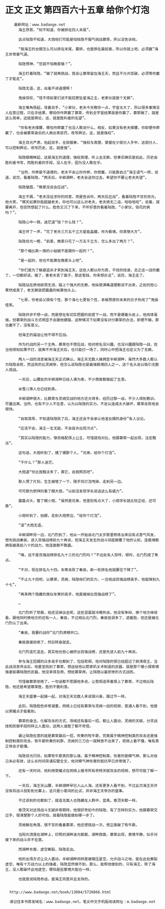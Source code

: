 # 正文 正文 第四百六十五章 给你个灯泡
        最新网址：www.badaoge.net
          海王昂首，“知不知道，你被排在四人末尾”。
      
          这点陆隐不知道，大炮他们可能是怕陆隐不服气挑战慕荣，所以没告诉他。
      
          “我海王的女婿怎么可以排在末尾，要排，也是排在最前面，所以你就上吧，必须赢”海王非常豪气道。
      
          陆隐愣神，“您就不怕晚辈输？”。
      
          海王盯着陆隐，“输了就再挑战，我会让慕荣留在海王天，而且不允许突破，必须等你赢了才能走”。
      
          陆隐无语，这，丝毫不讲道理啊！
      
          鬼侯惊叹，“怪不得前辈们说不能招惹坠星海之主，老家伙就是个无赖”。
      
          海王嘴角扬起，背着双手，“小家伙，老夫今天教你一点，宇宙太大了，所以很多事情没人在意过程，只在乎结果，哪怕你作弊赢了慕荣，传到全宇宙结果就是你赢了，慕荣输了，就是这么简单，这就是舆论，这，就是胜利者的名望”。
      
          “你有老夫撑腰，哪怕作弊赢了也没人敢说什么，相反，如果没有老夫撑腰，你即便作弊赢了，也会被慕荣身后的人揪出来惩罚，改写舆论，这，就是强权”。
      
          海王目光严肃，抬起双手，全部握拳，“强权与真理，掌握在少部分人手中，这部分人，可以控制舆论，改写历史，这，就是强”。
      
          陆隐眼睛眯起，这是海王的道理，强权真理，听上去无赖，但事实确实是如此，历史由胜利者书写，而胜利者的手段，没人在乎，因为没人敢在乎。
      
          “当然，作弊是不道德的，老夫不会让你作弊，你想赢，只能靠自己”海王语气一转，说道，说完，看着陆隐，“两天后，半柳湖畔，老夫会送你过去，希望你不要让老夫失望”。
      
          陆隐皱眉，“晚辈没说会应战”。
      
          海王不屑，“老夫没征求你的同意，而是告诉你，两天后应战”，看着陆隐不甘的目光，他大笑，“哪天如果你能超越老夫，你也可以这么对老夫，老夫绝无二话，哈哈哈哈”，说着，就要离开，但突然想起了什么，脸色又沉了下来，不怀好意的看着陆隐，“小家伙，钱花的爽吗？”。
      
          陆隐心中一跳，迷茫道“钱？什么钱？”。
      
          海王哼了一声，“花了老夫三万五千立方星能晶髓，作为极境，你真够大方”。
      
          陆隐目光一瞪，“前辈，晚辈只花了一万五千立方，怎么多出了两万？”。
      
          “那个梅比斯一族的小姑娘不是跟你一起的？”。
      
          “是一起的，但也不能算在晚辈头上吧”。
      
          “你们是为了躲避追杀才来到海王天，这些人都以你为首，不找你找谁，总之这一战你赢了，一切都好说，输了，害老夫丢了面子，那这笔钱，你来想办法”，说完，海王走了。
      
          陆隐站在原地欲哭无泪，碰上个强大的无赖，他纵使满嘴道理都说不出来，之前的担心果然成真了，老无赖就把露露的帐算他头上。
      
          “七哥，你老岳父很有个性，那个海七七更有个性，本候预感你未来的日子热闹了”鬼侯怪笑。
      
          陆隐并非不想一战，而是想在有切实把握的前提下一战，而不是硬着头皮上，他肉体虽强，但慕荣的战斗方式明显不会跟他硬碰，这种情况下如果没有对付慕荣的办法，即便不输，那也赢不了，没有意义。
      
          但海王的逼迫让他不得不应战。
      
          作为约战的另一个主角，慕荣也不想应战，他对排名没兴趣，也没兴趣跟陆隐一战，但当他得知如果不打，就离不开海王天后，也只能打一场了，同时心中把海王也定义为了无赖。
      
          两人一战的消息被海王天正式确认，海王天无数人蜂拥至半柳湖畔，虽然大多数人都认为陆隐会败，而且败的比灵阙惨，但怎么说陆隐也是最强极境四人之一，这个名头足以吸引无数人观战。
      
          一天后，山腰处的半柳湖畔已经人满为患，不少商贩都做起了生意。
      
          米雪儿等人也已经到来。
      
          半柳湖畔很大，比慕荣与灵阙交战的地方还大得多，经历过那一战，不少人得到教训，尽量远离，当然，也有不少人不在意，认为以陆隐的实力，不足以造成太大破坏，慕荣击败他会很快。
      
          “自取其辱，不知道陆隐败了后，海王还会不会承认他准女婿的身份”有人议论。
      
          “应该不会，海王一生无敌，不会容许出现污点”。
      
          “其实以陆隐的能力，够资格配得上公主，可惜就怕对比，他跟慕荣一起出现，注定黯淡”。
      
          这句话，大炮听到了，捅了捅那个人，“兄弟，给你个灯泡”。
      
          “干什么？”那人迷茫。
      
          大炮道“你比我黯淡多了，靠它，自我照亮吧”。
      
          那人愣了片刻，生生被噎了一下，随手将灯泡甩掉，走到另一边。
      
          可可颇为崇拜的看了眼大炮，“以前没发现学长说话这么有威力”。
      
          露露点头，瞥了眼小炮，“虽然是兄弟，但差别有点大了，小炮学长就比较正经，还可靠”。
      
          小炮听到了，抬脚，走到大炮旁边，“给你个灯泡”。
      
          “滚”大炮无语。
      
          半柳湖畔另一边，北门烈到了，他从一开始自北门太岁那里修炼出来后有点意气风发，想先挑战秦辰，进入百强战榜前九十再说，但海王天发生的战斗彻底颠覆了他的认知，连极境都拥有媲美前八十的战力，他连面都不敢露。
      
          “咦，这不是百强战榜排名九十三的北门烈吗？”不远处有人惊呼，顿时，北门烈成了焦点。
      
          “不对，现在排名九十四，车寒击败了秦辰，新一轮排名他就要往下降了”。
      
          “不止九十四吧，以慕荣，灵阙，陆隐他们的实力，一旦挑战百强战榜高手，他能降到九十七”。
      
          “再来两个隐藏的类似车寒的高手，他直接掉出百强战榜了”。
      
          …
      
          北门烈听了怒极，他还没掉出去呢，这些混蛋就冷嘲热讽，他没有争辩，换个地方继续看，跟他同时换地方的还有一人，秦辰，不过相比北门烈，秦辰低调多了，遮着脸，但还是被北门烈认了出来。
      
          “秦辰，我要约战你”北门烈肃穆开口。
      
          秦辰直接拒绝了，然后转身就走。
      
          北门烈连忙追去，其实他也担心被挤出百强战榜，还是先进入前九十再说。
      
          参与海王招婿的众多高手也都到了，包括荀炯，他对陆隐的恨已经超过了颜清夜王，当此战消息传出后，他甚至找到了慕荣，想送给他以荀家机关术制造的武器，就是那个矮小探索境强者偷袭陆隐的武器，他没来得及用，想给慕荣用，让陆隐以最悲惨的方式战败。
      
          可惜被慕荣拒绝了，一句话都不愿跟他多说，让荀炯连带着恨上了慕荣，不过相比陆隐，他还是希望慕荣胜，胜的干脆利落。
      
          海王天盛事一起接一起，对海王天无数人来说很兴奋，跟过节一样。
      
          此刻，陆隐脸色非常凝重，网络上已经有慕荣与灵阙一战的视频，普通人看不到，他是以荣耀点才能看到。
      
          慕荣的身法，化解攻击的方式，场域还有最后一招，都让人震动，灵阙的天赋，分灵战技和防御手段同样让人震动，这两人谁胜了都不奇怪。
      
          最让陆隐在意的就是慕荣最后一招，吹奏的牧牛歌，究竟属于精神控制类的攻击还是强制控制类的攻击，牧牛歌吹奏的刹那，灵阙的三刀合一就释放不出来了，视频上看不懂，唯有真正体会才能懂。
      
          陆隐目光闪烁，如果牧牛歌真的那么强，属于精神控制类，伤害的是精气神，那么对自己未必有效，这么长时间背诵石壁全文，他对精气神伤害的抵抗早已非常强了。
      
          还有一天时间，他利用荣耀点在网络上搜寻所有奇特天赋攻击的视频，想尽可能了解一下。
      
          一天后，海王天山腰，半柳湖畔早已人山人海，还有更多人看不到，不过此次海王天并没有将战斗投影到光幕上，这只是小辈间的比试，并非海王天举办的盛事。
      
          不过该到的也都到了，就连无面人也隐藏在人群中，蓝禹，章顶天都一样。
      
          章顶天对这场战斗无疑非常期待，他很好奇如今的陆隐，有了怎样的实力，他跟慕荣交过手，很清楚那个人的可怕，就看陆隐能做到哪一步了。
      
          灵阙躲在角落，很不甘的看着慕荣，他还想挑战一次，想正面破了牧牛歌。
      
          当阳光洒落在湖畔上，印照的湖畔波光粼粼，湖畔西面，慕荣出现，表情平静，似乎对接下来的战斗并不在意。
      
          而湖畔东面，虚空撕裂，陆隐走出。
      
          他的出场方式让众人震动，半柳湖畔同样是被镇压星空，允许战斗之地，能在此处撕裂虚空，唯有十万战力以上的强者，陆隐显然做不到，那么，能帮他做到的，只有海王，除了海王，没人敢破坏此地虚空，哪怕是启蒙境大能也一样。
      
          也就是说陆隐参战，是海王同意并且支持的。
      
      
      http://www.badaoge.net/book/13084/5726866.html
      
      请记住本书首发域名：www.badaoge.net。笔尖中文手机版阅读网址：m.badaoge.net
